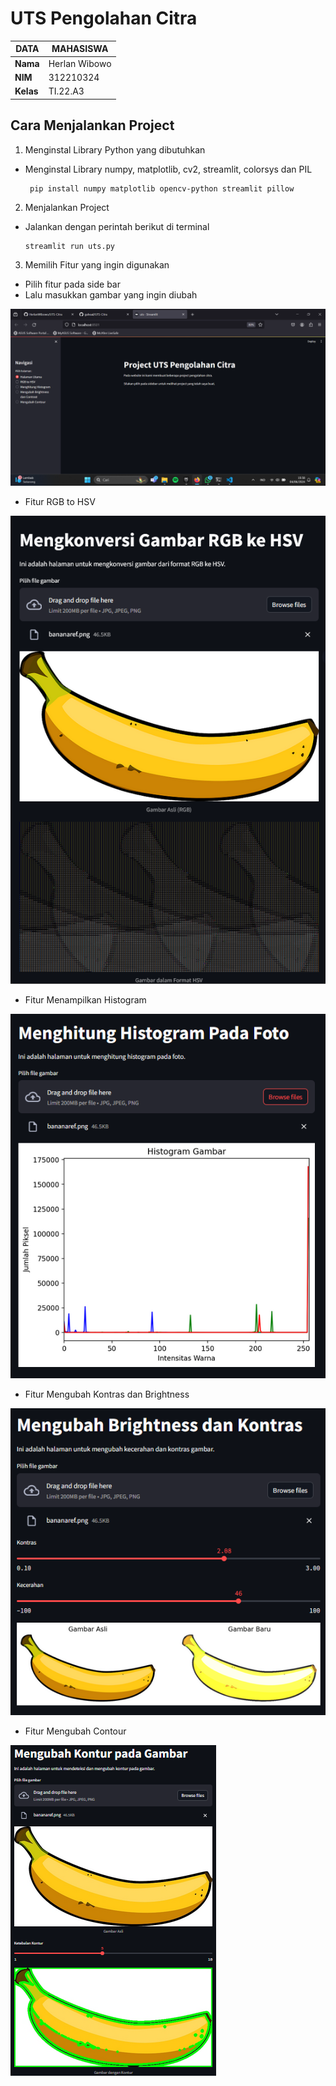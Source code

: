 # UTS Pengolahan Citra
| DATA | MAHASISWA |
| -------- | --- |
| **Nama** | Herlan Wibowo|
| **NIM** | 312210324 |
| **Kelas** | TI.22.A3 |

## Cara Menjalankan Project

1. Menginstal Library Python yang dibutuhkan
- Menginstal Library numpy, matplotlib, cv2, streamlit, colorsys dan PIL
   ```
    pip install numpy matplotlib opencv-python streamlit pillow
   ```
2. Menjalankan Project
- Jalankan dengan perintah berikut di terminal
   ```
   streamlit run uts.py
   ```
3. Memilih Fitur yang ingin digunakan
- Pilih fitur pada side bar
- Lalu masukkan gambar yang ingin diubah
  
![ss1](ss/ss1.png)
- Fitur RGB to HSV
  
![ss2](ss/ss2.png)
- Fitur Menampilkan Histogram
  
![ss3](ss/ss3.png)
- Fitur Mengubah Kontras dan Brightness
  
![ss4](ss/ss4.png)
- Fitur Mengubah Contour
  
![ss5](ss/ss5.png)
